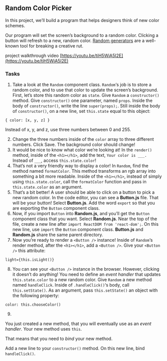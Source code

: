 ## Random Color Picker
In this project, we’ll build a program that helps designers think of new color schemes.

Our program will set the screen’s background to a random color. Clicking a button will refresh to a new, random color.  [Random generators](https://en.wikipedia.org/wiki/Oblique_Strategies)  are a well-known tool for breaking a creative rut.

project walkthrough video
[https://youtu.be/tiH5WiA5I2E](https://youtu.be/tiH5WiA5I2E)

### Tasks
1. Take a look at the  `Random`  component class.  `Random`‘s job is to store a random color, and to use that color to update the screen’s background.
First, let’s store this random color as  `state`.
Give  `Random`  a  `constructor()`  method. Give  `constructor()`  one parameter, named  `props`.
Inside the body of  `constructor()`, write the line  `super(props);`.
Still inside the body of  `constructor()`, on a new line, set  `this.state`  equal to this object:
```
{ color: [x, y, z] }
```
Instead of x, y, and z, use three numbers between 0 and 255.

2. Change the three numbers inside of the `color` array to three different numbers. Click Save. The background color should change!
3.   It would be nice to know what color we’re looking at!
In the  `render()`  method, inside of the  `<h1></h1>`, add the text,  `Your color is ___.`
Instead of  `___`, access  `this.state.color`!
4. That’s not a very friendly way to display a color!
In  `Random`, find the method named  `formatColor`. This method transforms an rgb array into something a bit more readable.
Inside of the  `<h1></h1>`, instead of simply using  `this.state.color`, call the  `formatColor`  function and pass in  `this.state.color`  as an argument.
5.   That’s a bit better!
A user should be able to click on a button to pick a new random color. In the code editor, you can see a  **Button.js**  file. That will be your button!
Select  **Button.js**. Add the word  `export`  so that you are exporting the  `Button`  component class.
6. Now, if you import  `Button`  into  **Random.js**, and you’ll get the  `Button`  component class that you want.
Select  **Random.js**. Near the top of the file, create a new line after  `import ReactDOM from 'react-dom';`.
On this new line, use  `import`  the  `Button`  component class.
**Button.js**  and  **Random.js**  share the same parent directory.
7.   Now you’re ready to render a  `<Button />`  instance!
Inside of  `Random`‘s render method, after the  `<h1></h1>`, add a  `<Button />`.
Give your  `<Button />`  this attribute:
```
light={this.isLight()}
```
8.   You can see your  `<Button />`  instance in the browser. However, clicking it doesn’t do anything!
You need to define an  _event handler_  that updates  `this.state.color`  to a new random color.
Give  `Random`  a new method named  `handleClick`.
Inside of  `.handleClick()`‘s body, call  `this.setState()`. As an argument, pass  `this.setState()`  an object with the following property:

```
color: this.chooseColor()
```
9.   
You just created a new method, that you will eventually use as an  _event handler_. Your new method uses  `this`.

That means that you need to  _bind_  your new method.

Add a new line to your  `constructor()`  method. On this new line, bind  `handleClick()`.
<!--stackedit_data:
eyJoaXN0b3J5IjpbLTM2MjM1NDc3NV19
-->
